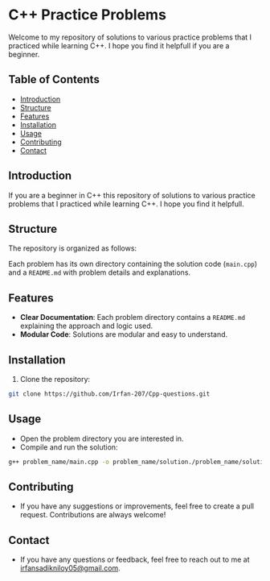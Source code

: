 # C++ Practice Problems 

Welcome to my repository of solutions to various practice problems that I practiced while learning C++. I hope you find it helpfull if you are a beginner. 
## Table of Contents
- [Introduction](#introduction)
- [Structure](#structure)
- [Features](#features)
- [Installation](#installation)
- [Usage](#usage)
- [Contributing](#contributing)
- [Contact](#contact)

## Introduction
If you are a beginner in C++ this repository of solutions to various practice problems that I practiced while learning C++. I hope you find it helpfull. 

## Structure
The repository is organized as follows:

Each problem has its own directory containing the solution code (`main.cpp`) and a `README.md` with problem details and explanations.

## Features
- **Clear Documentation**: Each problem directory contains a `README.md` explaining the approach and logic used.
- **Modular Code**: Solutions are modular and easy to understand.

## Installation
1. Clone the repository:
```sh
git clone https://github.com/Irfan-207/Cpp-questions.git
```
## Usage
- Open the problem directory you are interested in.
- Compile and run the solution:
```sh
g++ problem_name/main.cpp -o problem_name/solution./problem_name/solution
```

## Contributing
- If you have any suggestions or improvements, feel free to create a pull request. Contributions are always welcome!

## Contact
- If you have any questions or feedback, feel free to reach out to me at irfansadikniloy05@gmail.com.
